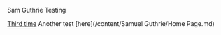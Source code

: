 Sam Guthrie Testing


[Third time](/content/2022-03-11.md)
Another test [here](/content/Samuel Guthrie/Home Page.md)
